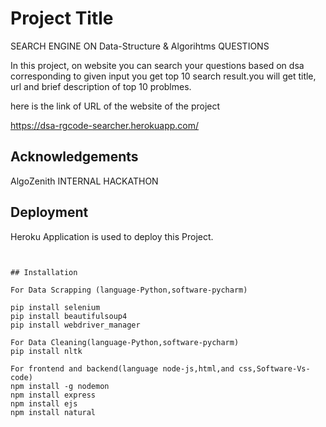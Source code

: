 # Project Title

SEARCH ENGINE ON Data-Structure & Algorihtms QUESTIONS

In this project, on website you can search your questions based on dsa corresponding to given input you get top 10 search result.you will get title, url and brief description of top 10 problmes.

here is the link of URL of the website of the project

https://dsa-rgcode-searcher.herokuapp.com/




## Acknowledgements

AlgoZenith INTERNAL HACKATHON


## Deployment

Heroku Application is used to deploy this Project.
```


## Installation

For Data Scrapping (language-Python,software-pycharm)

pip install selenium
pip install beautifulsoup4
pip install webdriver_manager

For Data Cleaning(language-Python,software-pycharm)
pip install nltk

For frontend and backend(language node-js,html,and css,Software-Vs-code)
npm install -g nodemon
npm install express
npm install ejs
npm install natural

